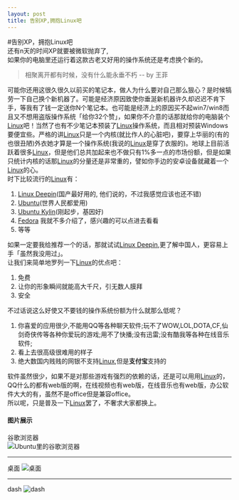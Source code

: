 ```yaml
---
layout: post
title: 告别XP,拥抱Linux吧
---
```


#告别XP，拥抱Linux吧  
还有n天的时间XP就要被微软抛弃了,  
如果你的电脑里还运行着这款古老又好用的操作系统还是考虑换个新的。

> 相聚离开都有时候，没有什么能永垂不朽  -- by 王菲  

可能你还用这很久很久以前买的笔记本，做人为什么要对自己那么狠心？是时候犒劳一下自己换个新机器了。可能是经济原因致使你垂涎新机器许久却迟迟不肯下手，等我有了钱一定送你N个笔记本。也可能是经济上的原因买不起win7/win8而且又不想用盗版操作系统「给你32个赞」，如果你不介意的话那就给你的电脑装个[Linux][]吧！当然了也有不少笔记本预装了[Linux][]操作系统，而且相对预装Windows要便宜些。严格的讲[Linux][]只是一个内核(就比作人的心脏吧)，要穿上华丽的(有的也很丑陋)外衣她才算是一个操作系统(我说的[Linux][]是穿了衣服的)。地球上目前活跃着很多[Linux][]，但是他们总共加起来也不做只有1%多一点的市场份额，但是如果只统计内核的话那[Linux][]的分量还是非常重的，譬如你手边的安卓设备就藏着一个[Linux][]的心。  
时下比较流行的[Linux][]有：  
1. [Linux Deepin][](国产最好用的, 他们说的，不过我感觉应该也还不错)
2. [Ubuntu][](世界人民都爱用)
3. [Ubuntu Kylin][](刚起步，基因好)
4. [Fedora][] 我就不多介绍了，感兴趣的可以点进去看看
5. 等等

如果一定要我给推荐一个的话，那就试试[Linux Deepin][],更了解中国人，更容易上手「虽然我没用过」。  
让我们来简单地罗列一下[Linux][]的优点吧：
1. 免费  
2. 让你的形象瞬间就能高大千尺，引无数人膜拜  
3. 安全

不过话说这么好使又不要钱的操作系统份额为什么就那么低呢？
1. 你喜爱的应用很少,不能用QQ等各种聊天软件;玩不了WOW,LOL,DOTA,CF,仙剑奇侠传等各种你爱玩的游戏;用不了快播;没有迅雷;没有酷我等各种在线音乐软件;
2. 看上去很高级很难用的样子
3. 绝大数国内贱贱的网银不支持[Linux][],但是**支付宝**支持的

软件虽然很少，如果不是对那些游戏有强烈的依赖的话，还是可以用用[Linux][]的，  
QQ什么的都有web版的啊，在线视频也有web版，在线音乐也有web版，办公软件大大的有，虽然不是office但是兼容office。  
所以呢，只是普及一下[Linux][]罢了，不奢求大家都换上。

#### 图片展示
谷歌浏览器  
![Ubuntu里的谷歌浏览器](https://dl.dropboxusercontent.com/u/85874503/chrome.png)

***

桌面
![桌面](https://dl.dropboxusercontent.com/u/85874503/desktop.png)

***

dash
![dash](https://dl.dropboxusercontent.com/u/85874503/dash.png)

[Linux]: http://baike.baidu.com/link?url=WO23Io2RWwkZnYG7tGqc1UGMIO4lp5QR-BuDtB-45zsdiajZAvkOLjxdggLV6KCS
[Linux Deepin]: http://www.linuxdeepin.com/index.cn.html
[Ubuntu]: http://www.ubuntu.org.cn/
[Ubuntu Kylin]: http://www.ubuntukylin.com/
[Fedora]: http://fedoraproject.org/
